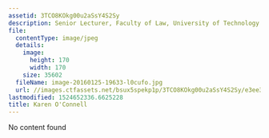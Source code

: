 ```yaml
---
assetid: 3TCO8KOkg00u2aSsY4S2Sy
description: Senior Lecturer, Faculty of Law, University of Technology Sydney
file:
  contentType: image/jpeg
  details:
    image:
      height: 170
      width: 170
    size: 35602
  fileName: image-20160125-19633-l0cufo.jpg
  url: //images.ctfassets.net/bsux5spekp1p/3TCO8KOkg00u2aSsY4S2Sy/e3ee3ddc6ddb100c9eabf8642424f1bc/image-20160125-19633-l0cufo.jpg
lastmodified: 1524652336.6625228
title: Karen O'Connell
---
```

No content found